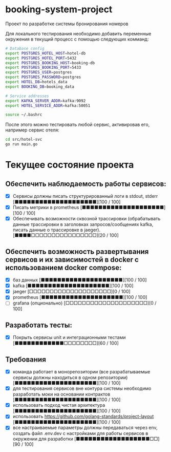 # booking-system-project

Проект по разработке системы бронирования номеров

Для локального тестирования необходимо добавить переменные окружения в текущий процесс с помощью следующих комманд:

```bash
# Database config
export POSTGRES_HOTEL_HOST=hotel-db
export POSTGRES_HOTEL_PORT=5432
export POSTGRES_BOOKING_HOST=booking-db
export POSTGRES_BOOKING_PORT=5433
export POSTGRES_USER=postgres
export POSTGRES_PASSWORD=postgres
export HOTEL_DB=hotels_data
export BOOKING_DB=booking_data

# Service addresses
export KAFKA_SERVER_ADDR=kafka:9092
export HOTEL_SERVICE_ADDR=kafka:50051

source ~/.bashrc
```

После этого можно тестировать любой сервис, активировав его, например сервис отеля:

```bash
cd src/hotel-svc
go run main.go
```

# Текущее состояние проекта

## Обеспечить наблюдаемость работы сервисов:
- [x] Cервисы должны писать структурированный логи в stdout, stderr
[■■■■■■■■■■■■■■■■■■■■][100 / 100]
- [x] Писать метрики в prometheus
[■■■■■■■■■■■■■■■■■■■■][100 / 100]
- [x] Обеспечивать возможности сквозной трассировки (обрабатывать данные трассировки в заголовках запросов/сообщениях kafka, писать данные о трассировке в jaeger). [■■■■□□□□□□□□□□□□□□□□][20 / 100]

## Обеспечить возможность развертывания сервисов и их зависимостей в docker с использованием docker compose:
- [x] баз данных
[■■■■■■■■■■■■■■■■■■■■][100 / 100]
- [x] kafka
[■■■■■■■■■■■■■■■■■■■■][100 / 100]
- [x] jaeger
[□□□□□□□□□□□□□□□□□□□□][0 / 100]
- [x] prometheus
[■■■■■■■■■■■■■■■■■■■■][100 / 100]
- [ ] grafana (опционально)
[□□□□□□□□□□□□□□□□□□□□][0 / 100]

## Разработать тесты:

- [x] Покрыть сервисы unit и интеграционными тестами
[■■■■■■■■■■■■□□□□□□□□][60 / 100]

## Требования

- [x] команда работает в монорепозитории (все разрабатываемые сервисы должны находиться в одном репозитории)
[■■■■■■■■■■■■■■■■■■■■][100 / 100]
- [x] для тестирования сервисов вне контура системы необходимо разработать моки на основании контрактов
[■■■■■■■■■■■■■■■■■■■■][100 / 100]
- [x] использовать подход чистая архитектура
[■■■■■■■■■■■■■■■■■■■■][100 / 100]
- [x] использовать https://github.com/golang-standards/project-layout
[■■■■■■■■■■■■■■■■■■■■][100 / 100]
- [x] все настраиваемые параметры должны передаваться через env, создать файл .env.dev с настройками для работы сервисов в окружении для разработки
[■■■■■■■■■■■■■■■■■■□□][90 / 100]
